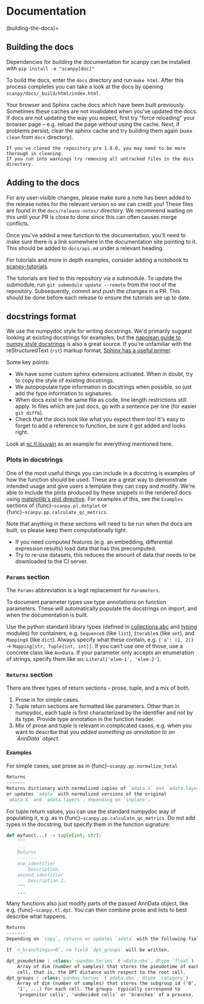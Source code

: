 # Documentation

(building-the-docs)=

## Building the docs

Dependencies for building the documentation for scanpy can be installed with `pip install -e "scanpy[doc]"`

To build the docs, enter the `docs` directory and run `make html`. After this process completes you can take a look at the docs by opening `scanpy/docs/_build/html/index.html`.

Your browser and Sphinx cache docs which have been built previously.
Sometimes these caches are not invalidated when you've updated the docs.
If docs are not updating the way you expect, first try "force reloading" your browser page – e.g. reload the page without using the cache.
Next, if problems persist, clear the sphinx cache and try building them again (`make clean` from `docs` directory).

```{note}
If you've cloned the repository pre 1.8.0, you may need to be more thorough in cleaning.
If you run into warnings try removing all untracked files in the docs directory.
```

## Adding to the docs

For any user-visible changes, please make sure a note has been added to the release notes for the relevant version so we can credit you!
These files are found in the `docs/release-notes/` directory.
We recommend waiting on this until your PR is close to done since this can often causes merge conflicts.

Once you've added a new function to the documentation, you'll need to make sure there is a link somewhere in the documentation site pointing to it.
This should be added to `docs/api.md` under a relevant heading.

For tutorials and more in depth examples, consider adding a notebook to [scanpy-tutorials](https://github.com/scverse/scanpy-tutorials/).

The tutorials are tied to this repository via a submodule. To update the submodule, run `git submodule update --remote` from the root of the repository. Subsequently, commit and push the changes in a PR. This should be done before each release to ensure the tutorials are up to date.

## docstrings format

We use the numpydoc style for writing docstrings.
We'd primarily suggest looking at existing docstrings for examples, but the [napolean guide to numpy style docstrings](https://sphinxcontrib-napoleon.readthedocs.io/en/latest/example_numpy.html#example-numpy) is also a great source.
If you're unfamiliar with the reStructuredText (`rst`) markup format, [Sphinx has a useful primer](https://www.sphinx-doc.org/en/master/usage/restructuredtext/basics.html).

Some key points:

- We have some custom sphinx extensions activated. When in doubt, try to copy the style of existing docstrings.
- We autopopulate type information in docstrings when possible, so just add the type information to signatures.
- When docs exist in the same file as code, line length restrictions still apply. In files which are just docs, go with a sentence per line (for easier `git diff`s).
- Check that the docs look like what you expect them too! It's easy to forget to add a reference to function, be sure it got added and looks right.

Look at [sc.tl.louvain](https://github.com/scverse/scanpy/blob/a811fee0ef44fcaecbde0cad6336336bce649484/scanpy/tools/_louvain.py#L22-L90) as an example for everything mentioned here.

### Plots in docstrings

One of the most useful things you can include in a docstring is examples of how the function should be used.
These are a great way to demonstrate intended usage and give users a template they can copy and modify.
We're able to include the plots produced by these snippets in the rendered docs using [matplotlib's plot directive](https://matplotlib.org/devel/plot_directive.html).
For examples of this, see the `Examples` sections of {func}`~scanpy.pl.dotplot` or {func}`~scanpy.pp.calculate_qc_metrics`.

Note that anything in these sections will need to be run when the docs are built, so please keep them computationally light.

- If you need computed features (e.g. an embedding, differential expression results) load data that has this precomputed.
- Try to re-use datasets, this reduces the amount of data that needs to be downloaded to the CI server.

### `Params` section

The `Params` abbreviation is a legit replacement for `Parameters`.

To document parameter types use type annotations on function parameters.
These will automatically populate the docstrings on import, and when the documentation is built.

Use the python standard library types (defined in [collections.abc](https://docs.python.org/3/library/collections.abc.html) and [typing](https://docs.python.org/3/library/typing.html) modules) for containers, e.g. `Sequence`s (like `list`), `Iterable`s (like `set`), and `Mapping`s (like `dict`).
Always specify what these contain, e.g. `{'a': (1, 2)}` → `Mapping[str, Tuple[int, int]]`.
If you can’t use one of those, use a concrete class like `AnnData`.
If your parameter only accepts an enumeration of strings, specify them like so: `Literal['elem-1', 'elem-2']`.

### `Returns` section

There are three types of return sections – prose, tuple, and a mix of both.

1. Prose is for simple cases.
2. Tuple return sections are formatted like parameters. Other than in numpydoc, each tuple is first characterized by the identifier and *not* by its type. Provide type annotation in the function header.
3. Mix of prose and tuple is relevant in complicated cases, e.g. when you want to describe that you *added something as annotation to an \`AnnData\` object*.

#### Examples

For simple cases, use prose as in
{func}`~scanpy.pp.normalize_total`

```rst
Returns
-------
Returns dictionary with normalized copies of `adata.X` and `adata.layers`
or updates `adata` with normalized versions of the original
`adata.X` and `adata.layers`, depending on `inplace`.
```

For tuple return values, you can use the standard numpydoc way of populating it,
e.g. as in {func}`~scanpy.pp.calculate_qc_metrics`.
Do not add types in the docstring, but specify them in the function signature:

```python
def myfunc(...) -> tuple[int, str]:
    """
    ...
    Returns
    -------
    one_identifier
        Description.
    second_identifier
        Description 2.
    """
    ...
```

Many functions also just modify parts of the passed AnnData object, like e.g. {func}`~scanpy.tl.dpt`.
You can then combine prose and lists to best describe what happens.

```rst
Returns
-------
Depending on `copy`, returns or updates `adata` with the following fields.

If `n_branchings==0`, no field `dpt_groups` will be written.

dpt_pseudotime : :class:`~pandas.Series` (`adata.obs`, dtype `float`)
    Array of dim (number of samples) that stores the pseudotime of each
    cell, that is, the DPT distance with respect to the root cell.
dpt_groups : :class:`pandas.Series` (`adata.obs`, dtype `category`)
    Array of dim (number of samples) that stores the subgroup id ('0',
    '1', ...) for each cell. The groups  typically correspond to
    'progenitor cells', 'undecided cells' or 'branches' of a process.
```
